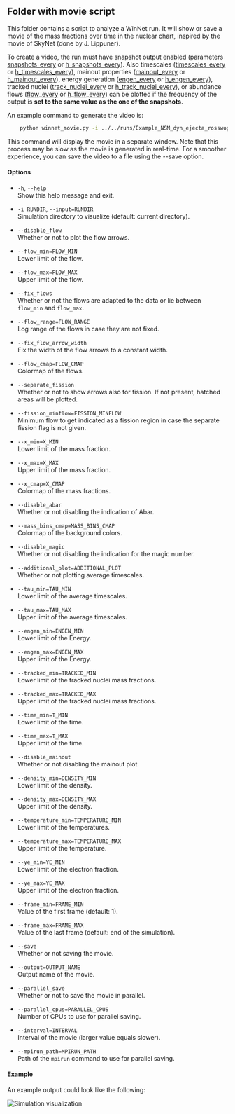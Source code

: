 ## Folder with movie script

This folder contains a script to analyze a WinNet run. It will show or save a movie of the mass fractions over time in the nuclear chart, inspired by the movie of SkyNet (done by J. Lippuner).

To create a video, the run must have snapshot output enabled (parameters [snapshots_every](https://nuc-astro.github.io/WinNet/parameters.html#h_snapshot_every) or [h_snapshots_every](https://nuc-astro.github.io/WinNet/parameters.html#h_snapshot_every)). 
Also timescales ([timescales_every](https://nuc-astro.github.io/WinNet/parameters.html#timescales_every) or [h_timescales_every](https://nuc-astro.github.io/WinNet/parameters.html#h_timescales_every)), 
mainout properties ([mainout_every](https://nuc-astro.github.io/WinNet/parameters.html#mainout_every) or [h_mainout_every](https://nuc-astro.github.io/WinNet/parameters.html#h_mainout_every)), 
energy generation ([engen_every](https://nuc-astro.github.io/WinNet/parameters.html#engen_every) or [h_engen_every](https://nuc-astro.github.io/WinNet/parameters.html#h_engen_every)), 
tracked nuclei ([track_nuclei_every](https://nuc-astro.github.io/WinNet/parameters.html#track_nuclei_every) or [h_track_nuclei_every](https://nuc-astro.github.io/WinNet/parameters.html#h_track_nuclei_every)), 
or abundance flows ([flow_every](https://nuc-astro.github.io/WinNet/parameters.html#flow_every) or [h_flow_every](https://nuc-astro.github.io/WinNet/parameters.html#h_flow_every))
can be plotted if the frequency of the output is **set to the same value as the one of the snapshots**. 

An example command to generate the video is:

```bash
    python winnet_movie.py -i ../../runs/Example_NSM_dyn_ejecta_rosswog
```    

This command will display the movie in a separate window. Note that this process may be slow as the movie is generated in real-time. For a smoother experience, you can save the video to a file using the --save option.

#### Options

- `-h`, `--help`  
  Show this help message and exit.

- `-i RUNDIR`, `--input=RUNDIR`  
  Simulation directory to visualize (default: current directory).

- `--disable_flow`  
  Whether or not to plot the flow arrows.

- `--flow_min=FLOW_MIN`  
  Lower limit of the flow.

- `--flow_max=FLOW_MAX`  
  Upper limit of the flow.

- `--fix_flows`  
  Whether or not the flows are adapted to the data or lie between `flow_min` and `flow_max`.

- `--flow_range=FLOW_RANGE`  
  Log range of the flows in case they are not fixed.

- `--fix_flow_arrow_width`  
  Fix the width of the flow arrows to a constant width.

- `--flow_cmap=FLOW_CMAP`  
  Colormap of the flows.

- `--separate_fission`  
  Whether or not to show arrows also for fission. If not present, hatched areas will be plotted.

- `--fission_minflow=FISSION_MINFLOW`  
  Minimum flow to get indicated as a fission region in case the separate fission flag is not given.

- `--x_min=X_MIN`  
  Lower limit of the mass fraction.

- `--x_max=X_MAX`  
  Upper limit of the mass fraction.

- `--x_cmap=X_CMAP`  
  Colormap of the mass fractions.

- `--disable_abar`  
  Whether or not disabling the indication of Abar.

- `--mass_bins_cmap=MASS_BINS_CMAP`  
  Colormap of the background colors.

- `--disable_magic`  
  Whether or not disabling the indication for the magic number.

- `--additional_plot=ADDITIONAL_PLOT`  
  Whether or not plotting average timescales.

- `--tau_min=TAU_MIN`  
  Lower limit of the average timescales.

- `--tau_max=TAU_MAX`  
  Upper limit of the average timescales.

- `--engen_min=ENGEN_MIN`  
  Lower limit of the Energy.

- `--engen_max=ENGEN_MAX`  
  Upper limit of the Energy.

- `--tracked_min=TRACKED_MIN`  
  Lower limit of the tracked nuclei mass fractions.

- `--tracked_max=TRACKED_MAX`  
  Upper limit of the tracked nuclei mass fractions.

- `--time_min=T_MIN`  
  Lower limit of the time.

- `--time_max=T_MAX`  
  Upper limit of the time.

- `--disable_mainout`  
  Whether or not disabling the mainout plot.

- `--density_min=DENSITY_MIN`  
  Lower limit of the density.

- `--density_max=DENSITY_MAX`  
  Upper limit of the density.

- `--temperature_min=TEMPERATURE_MIN`  
  Lower limit of the temperatures.

- `--temperature_max=TEMPERATURE_MAX`  
  Upper limit of the temperature.

- `--ye_min=YE_MIN`  
  Lower limit of the electron fraction.

- `--ye_max=YE_MAX`  
  Upper limit of the electron fraction.

- `--frame_min=FRAME_MIN`  
  Value of the first frame (default: 1).

- `--frame_max=FRAME_MAX`  
  Value of the last frame (default: end of the simulation).

- `--save`  
  Whether or not saving the movie.

- `--output=OUTPUT_NAME`  
  Output name of the movie.

- `--parallel_save`  
  Whether or not to save the movie in parallel.

- `--parallel_cpus=PARALLEL_CPUS`  
  Number of CPUs to use for parallel saving.

- `--interval=INTERVAL`  
  Interval of the movie (larger value equals slower).

- `--mpirun_path=MPIRUN_PATH`  
  Path of the `mpirun` command to use for parallel saving.
  
  
#### Example

An example output could look like the following:

![Simulation visualization](../../doc/doxygen/figures/winteler_mhd.gif)
